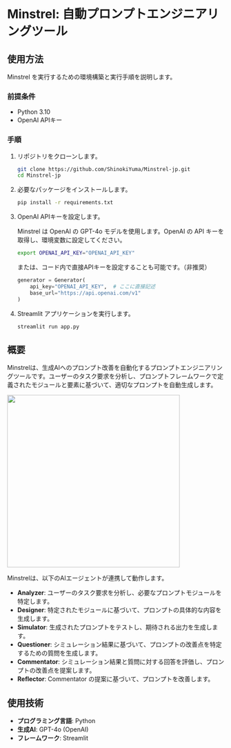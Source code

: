 # Minstrel: 自動プロンプトエンジニアリングツール


## 使用方法

Minstrel を実行するための環境構築と実行手順を説明します。

### 前提条件

*   Python 3.10
*   OpenAI APIキー

### 手順

1.  リポジトリをクローンします。

    ```bash
    git clone https://github.com/ShinokiYuma/Minstrel-jp.git
    cd Minstrel-jp
    ```

2.  必要なパッケージをインストールします。

    ```bash
    pip install -r requirements.txt
    ```

3.  OpenAI APIキーを設定します。

    Minstrel は OpenAI の GPT-4o モデルを使用します。OpenAI の API キーを取得し、環境変数に設定してください。

    ```bash
    export OPENAI_API_KEY="OPENAI_API_KEY"
    ```

    または、コード内で直接APIキーを設定することも可能です。（非推奨）

    ```python
    generator = Generator(
        api_key="OPENAI_API_KEY",  # ここに直接記述
        base_url="https://api.openai.com/v1"
    )
    ```

4.  Streamlit アプリケーションを実行します。

    ```bash
    streamlit run app.py
    ```


## 概要

Minstrelは、生成AIへのプロンプト改善を自動化するプロンプトエンジニアリングツールです。ユーザーのタスク要求を分析し、プロンプトフレームワークで定義されたモジュールと要素に基づいて、適切なプロンプトを自動生成します。

[<img src="https://qiita-image-store.s3.ap-northeast-1.amazonaws.com/0/3625313/db17fa02-8aad-4e8e-ac52-ad533f3aa215.png" width="400">](https://qiita-image-store.s3.ap-northeast-1.amazonaws.com/0/3625313/db17fa02-8aad-4e8e-ac52-ad533f3aa215.png)

Minstrelは、以下のAIエージェントが連携して動作します。

*   **Analyzer**: ユーザーのタスク要求を分析し、必要なプロンプトモジュールを特定します。
*   **Designer**: 特定されたモジュールに基づいて、プロンプトの具体的な内容を生成します。
*   **Simulator**: 生成されたプロンプトをテストし、期待される出力を生成します。
*   **Questioner**: シミュレーション結果に基づいて、プロンプトの改善点を特定するための質問を生成します。
*   **Commentator**: シミュレーション結果と質問に対する回答を評価し、プロンプトの改善点を提案します。
*   **Reflector**: Commentator の提案に基づいて、プロンプトを改善します。

## 使用技術

*   **プログラミング言語**: Python
*   **生成AI**: GPT-4o (OpenAI)
*   **フレームワーク**: Streamlit

